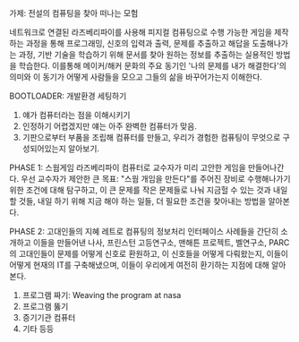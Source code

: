 가제: 전설의 컴퓨팅을 찾아 떠나는 모험

네트워크로 연결된 라즈베리파이를 사용해 피지컬 컴퓨팅으로 수행 가능한 게임을 제작하는 과정을 통해 프로그래밍, 신호의 입력과 출력, 문제를 추출하고 해답을 도출해나가는 과정, 기반 기술을 학습하기 위해 문서를 찾아 원하는 정보를 추출하는 실용적인 방법을 학습한다. 이를통해 메이커/해커 문화의 주요 동기인 '나의 문제를 내가 해결한다'의 의미와 이 동기가 어떻게 사람들을 모으고 그들의 삶을 바꾸어가는지 이해한다.

BOOTLOADER: 개발환경 세팅하기
1. 얘가 컴퓨터라는 점을 이해시키기
2. 인정하기 어렵겠지만 얘는 아주 완벽한 컴퓨터가 맞음.
3. 기판으로부터 부품을 조립해 컴퓨터를 만들고, 우리가 경험한 컴퓨팅이 무엇으로 구성되어있는지 알아보기.


PHASE 1: 스웜게임
라즈베리파이 컴퓨터로 교수자가 미리 고안한 게임을 만들어나간다. 우선 교수자가 제안한 큰 목표: "스웜 개임을 만든다"를 주어진 장비로 수행해나가기 위한 조건에 대해 탐구하고, 이 큰 문제를 작은 문제들로 나눠 지금헐 수 있는 것과 내일 할 것들, 내일 하기 위해 지금 해야 하는 일들, 더 필요한 조건을 찾아내는 방법을 알아본다. 

PHASE 2: 고대인들의 지혜
레트로 컴퓨팅의 정보처리 인터페이스 사례들을 간단히 소개하고 이들을 만들어낸 나사, 프린스턴 고등연구소, 맨해튼 프로젝트, 벨연구소, PARC의 고대인들이 문제를 어떻게 신호로 환원하고, 이 신호들을 어떻게 다뤄왔는지, 이들이 어떻게 현재의 IT를 구축해냈으며, 이들이 우리에게 여전히 환기하는 지점에 대해 알아본다.

1. 프로그램 짜기: Weaving the program at nasa
2. 프로그램 뚫기
3. 증기기관 컴퓨터
4. 기타 등등
